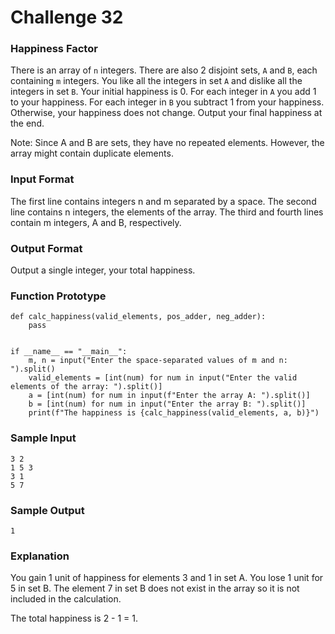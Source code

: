 # Challenge 32
### Happiness Factor

There is an array of `n` integers. There are also 2 disjoint sets, `A` and `B`,
each containing `m` integers. You like all the integers in set `A` and dislike all
the integers in set `B`. Your initial happiness is 0. For each integer in `A`
you add 1 to your happiness. For each integer in `B` you subtract 1 from your
happiness. Otherwise, your happiness does not change. Output your final
happiness at the end.

Note: Since A and B are sets, they have no repeated elements. However, the array
might contain duplicate elements.

### Input Format

The first line contains integers n and m separated by a space. 
The second line contains n integers, the elements of the array. 
The third and fourth lines contain m integers, A and B, respectively.

### Output Format

Output a single integer, your total happiness.

### Function Prototype

```
def calc_happiness(valid_elements, pos_adder, neg_adder):
    pass
    
    
if __name__ == "__main__":
    m, n = input("Enter the space-separated values of m and n: ").split()
    valid_elements = [int(num) for num in input("Enter the valid elements of the array: ").split()]
    a = [int(num) for num in input(f"Enter the array A: ").split()]
    b = [int(num) for num in input("Enter the array B: ").split()]
    print(f"The happiness is {calc_happiness(valid_elements, a, b)}")
```

### Sample Input

```
3 2
1 5 3
3 1
5 7
```

### Sample Output

    1

### Explanation

You gain 1 unit of happiness for elements 3 and 1 in set A. You lose 1 unit for
5 in set B. The element 7 in set B does not exist in the array so it is not
included in the calculation.

The total happiness is 2 - 1 = 1.
